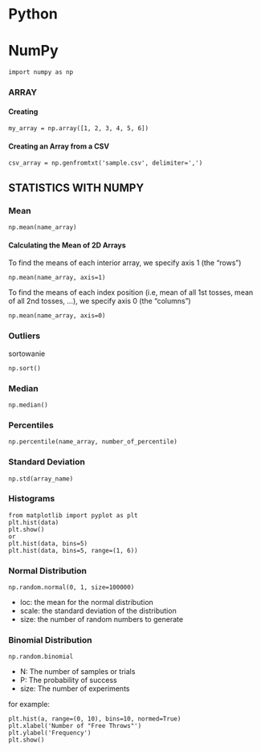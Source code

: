 # Python
# NumPy

	import numpy as np

### ARRAY
#### Creating

	my_array = np.array([1, 2, 3, 4, 5, 6])

#### Creating an Array from a CSV

	csv_array = np.genfromtxt('sample.csv', delimiter=',')
  
## STATISTICS WITH NUMPY
 
### Mean

	np.mean(name_array)
  
#### Calculating the Mean of 2D Arrays
To find the means of each interior array, we specify axis 1 (the “rows”)

	np.mean(name_array, axis=1)
  
To find the means of each index position (i.e, mean of all 1st tosses, mean of all 2nd tosses, …), we specify axis 0 (the “columns”)

	np.mean(name_array, axis=0)
	
### Outliers

sortowanie

	np.sort()
	
### Median
	
	np.median()

### Percentiles

	np.percentile(name_array, number_of_percentile)
	
### Standard Deviation

	np.std(array_name)
	
### Histograms

	from matplotlib import pyplot as plt 
	plt.hist(data)
	plt.show()
	or
	plt.hist(data, bins=5)
	plt.hist(data, bins=5, range=(1, 6))
	
### Normal Distribution

	np.random.normal(0, 1, size=100000)
	
- loc: the mean for the normal distribution
- scale: the standard deviation of the distribution
- size: the number of random numbers to generate

### Binomial Distribution

	np.random.binomial
	
- N: The number of samples or trials
- P: The probability of success
- size: The number of experiments

for example:

	plt.hist(a, range=(0, 10), bins=10, normed=True)
	plt.xlabel('Number of "Free Throws"')
	plt.ylabel('Frequency')
	plt.show()
	
